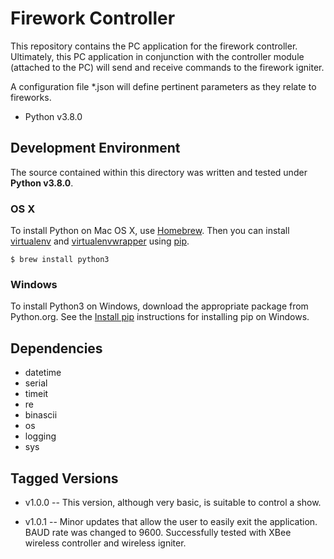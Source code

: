 # Firework Controller
This repository contains the PC application for the firework controller.  Ultimately, this PC application in conjunction with the controller module (attached to the PC) will send and receive commands to the firework igniter.    

A configuration file *.json will define pertinent parameters as they relate to fireworks.  

* Python v3.8.0

## Development Environment
The source contained within this directory was written and tested under **Python v3.8.0**.  

### OS X

To install Python on Mac OS X, use [Homebrew](brew.sh). Then you can install
[virtualenv](https://virtualenv.pypa.io/en/latest/) and [virtualenvwrapper](https://virtualenvwrapper.readthedocs.io/en/latest/) using [pip](https://pip.pypa.io/en/stable/).

    $ brew install python3

### Windows

To install Python3 on Windows, download the appropriate package from
Python.org. See the [Install pip](https://pip.pypa.io/en/latest/installing/#install-pip) instructions for installing
pip on Windows.


## Dependencies
* datetime
* serial
* timeit
* re
* binascii
* os
* logging
* sys


## Tagged Versions 
* v1.0.0 -- This version, although very basic, is suitable to control a show.

* v1.0.1 -- Minor updates that allow the user to easily exit the application.  BAUD rate was changed to 9600. Successfully tested with XBee wireless controller and wireless igniter.  